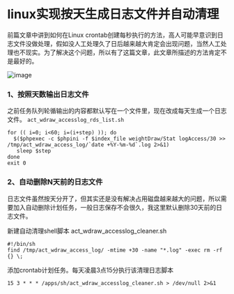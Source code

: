 # linux实现按天生成日志文件并自动清理

前篇文章中讲到如何在Linux crontab创建每秒执行的方法，高人可能早意识到日志文件没做处理，假如没人工处理久了日后越来越大肯定会出现问题，当然人工处理也不现实。为了解决这个问题，所以有了这篇文章，此文章所描述的方法肯定不是最好的。

![image](https://raw.githubusercontent.com/ZYallers/ZYaller/master/upload/image/201705/25/1495682474209715.jpg)

### 1、按照天数输出日志文件

之前任务队列轮循输出的内容都默认写在一个文件里，现在改成每天生成一个日志文件。
`act_wdraw_accesslog_rds_list.sh`
```shell
for (( i=0; i<60; i=(i+step) )); do 
  $($phpexec -c $phpini -f $index_file weightDraw/Stat logAccess/30 >> /tmp/act_wdraw_access_log/`date +%Y-%m-%d`.log 2>&1) 
   sleep $step
done
exit 0
```
### 2、自动删除N天前的日志文件

日志文件虽然按天分开了，但其实还是没有解决占用磁盘越来越大的问题，所以需要加入自动删除计划任务，一般日志保存不会很久，我这里默认删除30天前的日志文件。

新建自动清理shell脚本 act_wdraw_accesslog_cleaner.sh
```shell
#!/bin/sh
find /tmp/act_wdraw_access_log/ -mtime +30 -name "*.log" -exec rm -rf {} \;
```
添加crontab计划任务。每天凌晨3点15分执行该清理日志脚本
```shell
15 3 * * * /apps/sh/act_wdraw_accesslog_cleaner.sh > /dev/null 2>&1
```